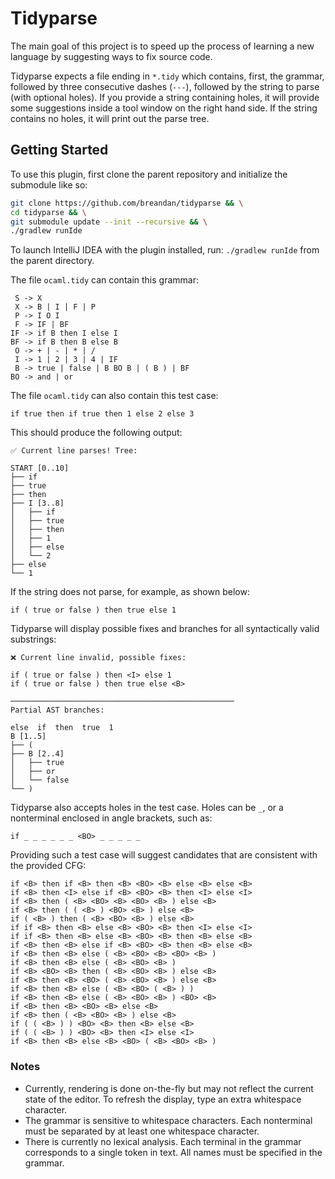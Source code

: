 # Tidyparse

<!-- Plugin description -->
The main goal of this project is to speed up the process of learning a new language by suggesting ways to fix source code.

Tidyparse expects a file ending in `*.tidy` which contains, first, the grammar, followed by three consecutive dashes (`---`), followed by the string to parse (with optional holes). If you provide a string containing holes, it will provide some suggestions inside a tool window on the right hand side. If the string contains no holes, it will print out the parse tree.
<!-- Plugin description end -->

## Getting Started

To use this plugin, first clone the parent repository and initialize the submodule like so:

```bash
git clone https://github.com/breandan/tidyparse && \
cd tidyparse && \
git submodule update --init --recursive && \
./gradlew runIde
```

To launch IntelliJ IDEA with the plugin installed, run: `./gradlew runIde` from the parent directory.

The file `ocaml.tidy` can contain this grammar:

```
 S -> X
 X -> B | I | F | P
 P -> I O I
 F -> IF | BF
IF -> if B then I else I
BF -> if B then B else B
 O -> + | - | * | /
 I -> 1 | 2 | 3 | 4 | IF
 B -> true | false | B BO B | ( B ) | BF
BO -> and | or
```
The file `ocaml.tidy` can also contain this test case:

```
if true then if true then 1 else 2 else 3
```

This should produce the following output:

```
✅ Current line parses! Tree:

START [0..10]
├── if
├── true
├── then
├── I [3..8]
│   ├── if
│   ├── true
│   ├── then
│   ├── 1
│   ├── else
│   └── 2
├── else
└── 1
```

If the string does not parse, for example, as shown below: 

`if ( true or false ) then true else 1` 

Tidyparse will display possible fixes and branches for all syntactically valid substrings:

```
❌ Current line invalid, possible fixes:

if ( true or false ) then <I> else 1
if ( true or false ) then true else <B>

──────────────────────────────────────────────────
Partial AST branches:

else  if  then  true  1
B [1..5]
├── (
├── B [2..4]
│   ├── true
│   ├── or
│   └── false
└── )
```

Tidyparse also accepts holes  in the test case. Holes can be `_`, or a nonterminal enclosed in angle brackets, such as:

```
if _ _ _ _ _ _ <BO> _ _ _ _ _
```

Providing such a test case will suggest candidates that are consistent with the provided CFG:

```
if <B> then if <B> then <B> <BO> <B> else <B> else <B>
if <B> then <I> else if <B> <BO> <B> then <I> else <I>
if <B> then ( <B> <BO> <B> <BO> <B> ) else <B>
if <B> then ( ( <B> ) <BO> <B> ) else <B>
if ( <B> ) then ( <B> <BO> <B> ) else <B>
if if <B> then <B> else <B> <BO> <B> then <I> else <I>
if if <B> then <B> else <B> <BO> <B> then <B> else <B>
if <B> then <B> else if <B> <BO> <B> then <B> else <B>
if <B> then <B> else ( <B> <BO> <B> <BO> <B> )
if <B> then <B> else ( <B> <BO> <B> )
if <B> <BO> <B> then ( <B> <BO> <B> ) else <B>
if <B> then <B> <BO> ( <B> <BO> <B> ) else <B>
if <B> then <B> else ( <B> <BO> ( <B> ) )
if <B> then <B> else ( <B> <BO> <B> ) <BO> <B>
if <B> then <B> <BO> <B> else <B>
if <B> then ( <B> <BO> <B> ) else <B>
if ( ( <B> ) ) <BO> <B> then <B> else <B>
if ( ( <B> ) ) <BO> <B> then <I> else <I>
if <B> then <B> else <B> <BO> ( <B> <BO> <B> )
```

### Notes

* Currently, rendering is done on-the-fly but may not reflect the current state of the editor. To refresh the display, type an extra whitespace character.
* The grammar is sensitive to whitespace characters. Each nonterminal must be separated by at least one whitespace character.
* There is currently no lexical analysis. Each terminal in the grammar corresponds to a single token in text. All names must be specified in the grammar.